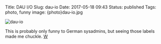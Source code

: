 Title: DAU I/O
Slug: dau-io
Date: 2017-05-18 09:43
Status: published
Tags: photo, funny
image: {photo}dau-io.jpg

![dau-io]({photo}dau-io.jpg "dau-io")

This is probably only funny to German sysadmins, but seeing those labels made me chuckle. [W](https://de.wikipedia.org/wiki/D%C3%BCmmster_anzunehmender_User)
